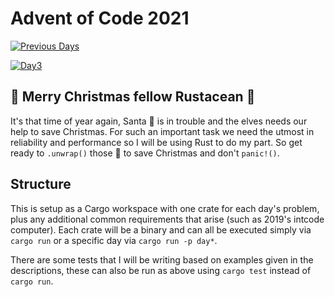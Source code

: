 # Advent of Code 2021

[![Previous Days](https://github.com/TinBryn/advent-of-code-2021/actions/workflows/previous_days.yml/badge.svg)](https://github.com/TinBryn/advent-of-code-2021/actions/workflows/previous_days.yml)

[![Day3](https://github.com/TinBryn/advent-of-code-2021/actions/workflows/day3.yml/badge.svg)](https://github.com/TinBryn/advent-of-code-2021/actions/workflows/day3.yml)

## 🎄 Merry Christmas fellow Rustacean 🎄

It's that time of year again, Santa 🎅 is in trouble and the elves needs our help to save Christmas. For such an
important task we need the utmost in reliability and performance so I will be using Rust to do my
part. So get ready to `.unwrap()` those 🎁 to save Christmas and don't `panic!()`.

## Structure

This is setup as a Cargo workspace with one crate for each day's problem, plus any additional
common requirements that arise (such as 2019's intcode computer). Each crate will be a binary and
can all be executed simply via `cargo run` or a specific day via `cargo run -p day*`.

There are some tests that I will be writing based on examples given in the descriptions, these can
also be run as above using `cargo test` instead of `cargo run`.

